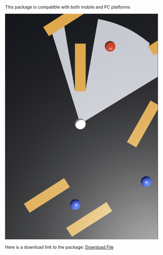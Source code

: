 This package is compatible with both mobile and PC platforms

![Image](fov.png)


Here is a download link to the package: [Download File](https://drive.google.com/file/d/1MrY6eKyQWFdgcjmmsLlxD2NIbc8ZT6Qb/view?usp=share_link)




